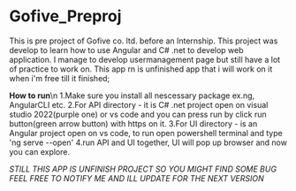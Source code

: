 # Gofive_Preproj

This is pre project of Gofive co. ltd. before an Internship.
This project was develop to learn how to use Angular and C# .net to develop web application.
I manage to develop usermanagement page but still have a lot of practice to work on.
This app rn is unfinished app that i will work on it when i'm free till it finished;

**How to run**\n
1.Make sure you install all nescessary package ex.ng, AngularCLI etc.
2.For API directory - it is C# .net project open on visual studio 2022(purple one) or vs code and you can press run by click run button(green arrow button) with https on it.
3.For UI directory - is an Angular project open on vs code, to run open powershell terminal and type 'ng serve --open'
4.run API and UI together, UI will pop up browser and now you can explore.

*STILL THIS APP IS UNFINISH PROJECT SO YOU MIGHT FIND SOME BUG FEEL FREE TO NOTIFY ME AND ILL UPDATE FOR THE NEXT VERSION*
